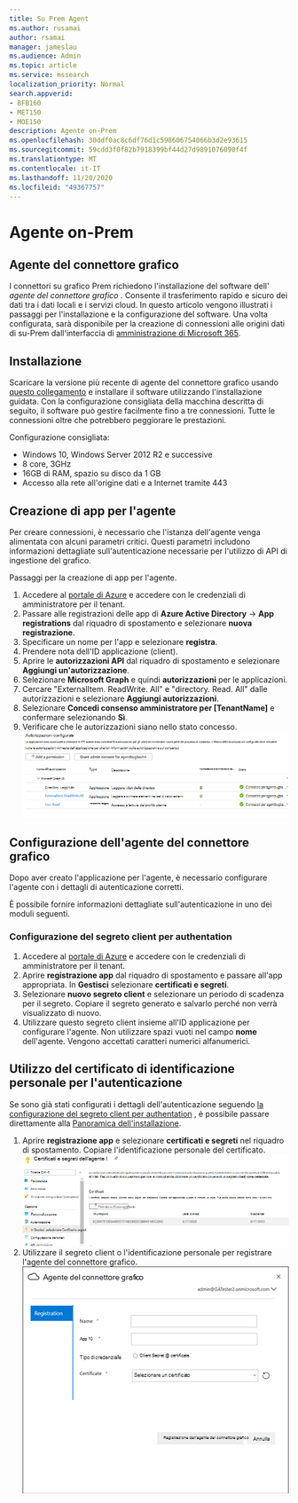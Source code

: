 ```yaml
---
title: Su Prem Agent
ms.author: rusamai
author: rsamai
manager: jameslau
ms.audience: Admin
ms.topic: article
ms.service: mssearch
localization_priority: Normal
search.appverid:
- BFB160
- MET150
- MOE150
description: Agente on-Prem
ms.openlocfilehash: 30ddf0ac8c6df76d1c598606754066b3d2e93615
ms.sourcegitcommit: 59cdd3f0f82b7918399bf44d27d9891076090f4f
ms.translationtype: MT
ms.contentlocale: it-IT
ms.lasthandoff: 11/20/2020
ms.locfileid: "49367757"
---
```

# <a name="on-prem-agent"></a>Agente on-Prem

## <a name="graph-connector-agent"></a>Agente del connettore grafico

I connettori su grafico Prem richiedono l'installazione del software dell' *agente del connettore grafico* . Consente il trasferimento rapido e sicuro dei dati tra i dati locali e i servizi cloud. In questo articolo vengono illustrati i passaggi per l'installazione e la configurazione del software. Una volta configurata, sarà disponibile per la creazione di connessioni alle origini dati di su-Prem dall'interfaccia di [amministrazione di Microsoft 365](https://admin.microsoft.com).

## <a name="installation"></a>Installazione

Scaricare la versione più recente di agente del connettore grafico usando [questo collegamento](https://download.microsoft.com/download/d/d/e/dde18236-9c67-437d-a864-894a0a888ef2/AgentPackage.msi) e installare il software utilizzando l'installazione guidata. Con la configurazione consigliata della macchina descritta di seguito, il software può gestire facilmente fino a tre connessioni. Tutte le connessioni oltre che potrebbero peggiorare le prestazioni.

Configurazione consigliata:

* Windows 10, Windows Server 2012 R2 e successive
* 8 core, 3GHz
* 16GB di RAM, spazio su disco da 1 GB
* Accesso alla rete all'origine dati e a Internet tramite 443

## <a name="creating-app-for-the-agent"></a>Creazione di app per l'agente  

Per creare connessioni, è necessario che l'istanza dell'agente venga alimentata con alcuni parametri critici. Questi parametri includono informazioni dettagliate sull'autenticazione necessarie per l'utilizzo di API di ingestione del grafico.  

Passaggi per la creazione di app per l'agente.

1. Accedere al [portale di Azure](https://portal.azure.com) e accedere con le credenziali di amministratore per il tenant.
2. Passare alle registrazioni delle app di **Azure Active Directory**  ->  **App registrations** dal riquadro di spostamento e selezionare **nuova registrazione**.
3. Specificare un nome per l'app e selezionare **registra**.
4. Prendere nota dell'ID applicazione (client).
5. Aprire le **autorizzazioni API** dal riquadro di spostamento e selezionare **Aggiungi un'autorizzazione**.
6. Selezionare **Microsoft Graph** e quindi **autorizzazioni** per le applicazioni.
7. Cercare "ExternalItem. ReadWrite. All" e "directory. Read. All" dalle autorizzazioni e selezionare **Aggiungi autorizzazioni**.
8. Selezionare **Concedi consenso amministratore per [TenantName]** e confermare selezionando **Sì**.
9. Verificare che le autorizzazioni siano nello stato concesso.
     ![Autorizzazioni visualizzate come concesse in verde sulla colonna a destra.](media/onprem-agent/granted-state.png)

## <a name="configuring-graph-connector-agent"></a>Configurazione dell'agente del connettore grafico

Dopo aver creato l'applicazione per l'agente, è necessario configurare l'agente con i dettagli di autenticazione corretti.

È possibile fornire informazioni dettagliate sull'autenticazione in uno dei moduli seguenti.

### <a name="configuring-the-client-secret-for-authentation"></a>Configurazione del segreto client per authentation

1. Accedere al [portale di Azure](https://portal.azure.com) e accedere con le credenziali di amministratore per il tenant.
2. Aprire **registrazione app** dal riquadro di spostamento e passare all'app appropriata. In **Gestisci** selezionare **certificati e segreti**.
3. Selezionare **nuovo segreto client** e selezionare un periodo di scadenza per il segreto. Copiare il segreto generato e salvarlo perché non verrà visualizzato di nuovo.
4. Utilizzare questo segreto client insieme all'ID applicazione per configurare l'agente. Non utilizzare spazi vuoti nel campo **nome** dell'agente. Vengono accettati caratteri numerici alfanumerici.

## <a name="using-thumbprint-certificate-for-authentication"></a>Utilizzo del certificato di identificazione personale per l'autenticazione

Se sono già stati configurati i dettagli dell'autenticazione seguendo [la configurazione del segreto client per authentation](#Configuring-the-client-secret-for-authentication) , è possibile passare direttamente alla [Panoramica dell'installazione](configure-connector.md).

1. Aprire **registrazione app** e selezionare **certificati e segreti** nel riquadro di spostamento. Copiare l'identificazione personale del certificato.
![Elenco dei certificati di thumbrint in caso di selezione di certificati e segreti nel riquadro sinistro](media/onprem-agent/certificates.png)
2. Utilizzare il segreto client o l'identificazione personale per registrare l'agente del connettore grafico.
![Modulo di registrazione per il nome, l'ID app, il tipo di credenziale e il certificato](media/onprem-agent/register.png)
